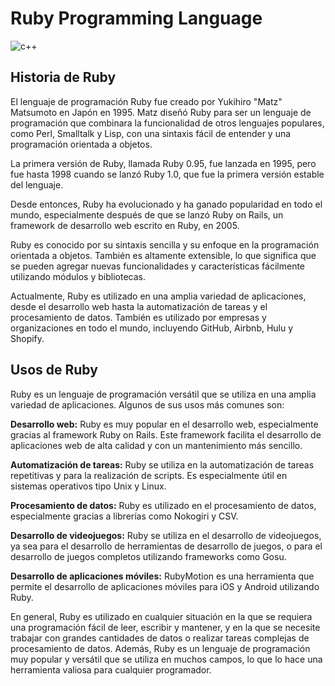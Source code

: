 # **Ruby Programming Language**
![c++](https://img.icons8.com/color/2x/ruby-programming-language.png)
## **Historia de Ruby**
El lenguaje de programación Ruby fue creado por Yukihiro "Matz" Matsumoto en Japón en 1995. Matz diseñó Ruby para ser un lenguaje de programación que combinara la funcionalidad de otros lenguajes populares, como Perl, Smalltalk y Lisp, con una sintaxis fácil de entender y una programación orientada a objetos.

La primera versión de Ruby, llamada Ruby 0.95, fue lanzada en 1995, pero fue hasta 1998 cuando se lanzó Ruby 1.0, que fue la primera versión estable del lenguaje.

Desde entonces, Ruby ha evolucionado y ha ganado popularidad en todo el mundo, especialmente después de que se lanzó Ruby on Rails, un framework de desarrollo web escrito en Ruby, en 2005.

Ruby es conocido por su sintaxis sencilla y su enfoque en la programación orientada a objetos. También es altamente extensible, lo que significa que se pueden agregar nuevas funcionalidades y características fácilmente utilizando módulos y bibliotecas.

Actualmente, Ruby es utilizado en una amplia variedad de aplicaciones, desde el desarrollo web hasta la automatización de tareas y el procesamiento de datos. También es utilizado por empresas y organizaciones en todo el mundo, incluyendo GitHub, Airbnb, Hulu y Shopify.

## **Usos de Ruby**
Ruby es un lenguaje de programación versátil que se utiliza en una amplia variedad de aplicaciones. Algunos de sus usos más comunes son:

**Desarrollo web:** Ruby es muy popular en el desarrollo web, especialmente gracias al framework Ruby on Rails. Este framework facilita el desarrollo de aplicaciones web de alta calidad y con un mantenimiento más sencillo.

**Automatización de tareas:** Ruby se utiliza en la automatización de tareas repetitivas y para la realización de scripts. Es especialmente útil en sistemas operativos tipo Unix y Linux.

**Procesamiento de datos:** Ruby es utilizado en el procesamiento de datos, especialmente gracias a librerías como Nokogiri y CSV.

**Desarrollo de videojuegos:** Ruby se utiliza en el desarrollo de videojuegos, ya sea para el desarrollo de herramientas de desarrollo de juegos, o para el desarrollo de juegos completos utilizando frameworks como Gosu.

**Desarrollo de aplicaciones móviles:** RubyMotion es una herramienta que permite el desarrollo de aplicaciones móviles para iOS y Android utilizando Ruby.

En general, Ruby es utilizado en cualquier situación en la que se requiera una programación fácil de leer, escribir y mantener, y en la que se necesite trabajar con grandes cantidades de datos o realizar tareas complejas de procesamiento de datos. Además, Ruby es un lenguaje de programación muy popular y versátil que se utiliza en muchos campos, lo que lo hace una herramienta valiosa para cualquier programador.